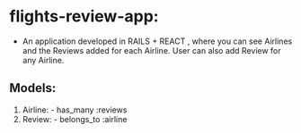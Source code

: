 # flights-review-app:
- An application developed in RAILS + REACT , where you can see Airlines and the Reviews added for each Airline.
 User can also add Review for any Airline.
 
## Models:
1. Airline: - has_many :reviews
2. Review:  - belongs_to :airline
  
